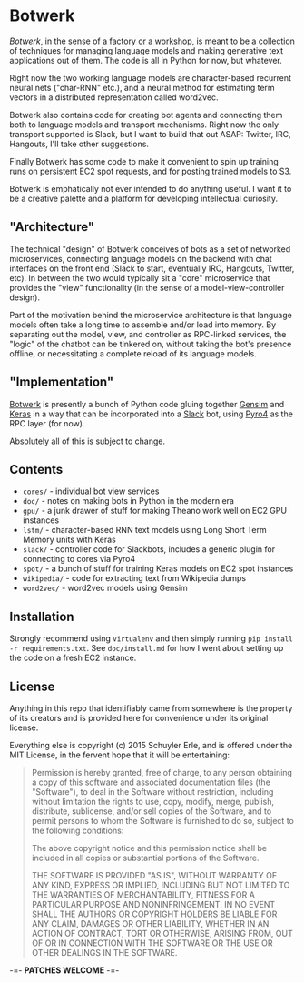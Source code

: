 # Botwerk

_Botwerk_, in the sense of [a factory or a workshop](https://en.wiktionary.org/wiki/Werk#Noun), is meant to be a collection of techniques for managing language models and making generative text applications out of them. The code is all in Python for now, but whatever.

Right now the two working language models are character-based recurrent neural nets ("char-RNN" etc.), and a neural method for estimating term vectors in a distributed representation called word2vec. 

Botwerk also contains code for creating bot agents and connecting them both to language models and transport mechanisms. Right now the only transport supported is Slack, but I want to build that out ASAP: Twitter, IRC, Hangouts, I'll take other suggestions. 

Finally Botwerk has some code to make it convenient to spin up training runs on persistent EC2 spot requests, and for posting trained models to S3.

Botwerk is emphatically not ever intended to do anything useful. I want it to be a creative palette and a platform for developing intellectual curiosity.

## "Architecture"

The technical "design" of Botwerk conceives of bots as a set of networked
microservices, connecting language models on the backend with chat interfaces
on the front end (Slack to start, eventually IRC, Hangouts, Twitter, etc).
In between the two would typically sit a "core" microservice that provides the
"view" functionality (in the sense of a model-view-controller design).

Part of the motivation behind the microservice architecture is that language
models often take a long time to assemble and/or load into memory. By
separating out the model, view, and controller as RPC-linked services, the
"logic" of the chatbot can be tinkered on, without taking the bot's presence
offline, or necessitating a complete reload of its language models.

## "Implementation"

[Botwerk](https://github.com/schuyler/botwerk/) is presently a bunch of Python code gluing together
[Gensim](https://radimrehurek.com/gensim/) and [Keras](http://keras.io/) in a
way that can be incorporated into a
[Slack](https://github.com/slackhq/python-rtmbot) bot, using
[Pyro4](https://github.com/irmen/Pyro4) as the RPC layer (for now).

Absolutely all of this is subject to change.

## Contents

* `cores/` - individual bot view services
* `doc/` - notes on making bots in Python in the modern era
* `gpu/` - a junk drawer of stuff for making Theano work well on EC2 GPU instances
* `lstm/` - character-based RNN text models using Long Short Term Memory units with Keras
* `slack/` - controller code for Slackbots, includes a generic plugin for connecting to cores via Pyro4
* `spot/` - a bunch of stuff for training Keras models on EC2 spot instances
* `wikipedia/` - code for extracting text from Wikipedia dumps
* `word2vec/` - word2vec models using Gensim

## Installation

Strongly recommend using `virtualenv` and then simply running `pip install -r requirements.txt`. See `doc/install.md` for how I went about setting up the code on a fresh EC2 instance.


## License

Anything in this repo that identifiably came from somewhere is the property of
its creators and is provided here for convenience under its original license.

Everything else is copyright (c) 2015 Schuyler Erle, and is offered under the
MIT License, in the fervent hope that it will be entertaining:

> Permission is hereby granted, free of charge, to any person obtaining a copy of
> this software and associated documentation files (the "Software"), to deal in
> the Software without restriction, including without limitation the rights to
> use, copy, modify, merge, publish, distribute, sublicense, and/or sell copies
> of the Software, and to permit persons to whom the Software is furnished to do
> so, subject to the following conditions:
>
>The above copyright notice and this permission notice shall be included in all
> copies or substantial portions of the Software.
>
> THE SOFTWARE IS PROVIDED "AS IS", WITHOUT WARRANTY OF ANY KIND, EXPRESS OR
> IMPLIED, INCLUDING BUT NOT LIMITED TO THE WARRANTIES OF MERCHANTABILITY,
>FITNESS FOR A PARTICULAR PURPOSE AND NONINFRINGEMENT. IN NO EVENT SHALL THE
> AUTHORS OR COPYRIGHT HOLDERS BE LIABLE FOR ANY CLAIM, DAMAGES OR OTHER
> LIABILITY, WHETHER IN AN ACTION OF CONTRACT, TORT OR OTHERWISE, ARISING FROM,
> OUT OF OR IN CONNECTION WITH THE SOFTWARE OR THE USE OR OTHER DEALINGS IN THE
> SOFTWARE.

-=- **PATCHES WELCOME** -=-
